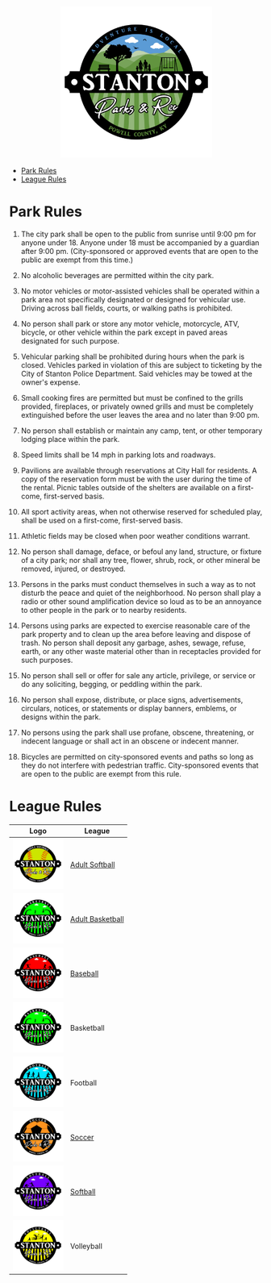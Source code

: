<p align="center">
  <img src="../Assets/Images/Logos/Stanton_City_Park-1_1-Color-Transparent-Logo.png" alt="Baseball Logo" width="300"/>
</p>

- [Park Rules](#park-rules)
- [League Rules](#league-rules)

# Park Rules

1. The city park shall be open to the public from sunrise until 9:00 pm for anyone under 18. Anyone under 18 must be accompanied by a guardian after 9:00 pm. (City-sponsored or approved events that are open to the public are exempt from this time.)

2. No alcoholic beverages are permitted within the city park.

3. No motor vehicles or motor-assisted vehicles shall be operated within a park area not specifically designated or designed for vehicular use. Driving across ball fields, courts, or walking paths is prohibited.

4. No person shall park or store any motor vehicle, motorcycle, ATV, bicycle, or other vehicle within the park except in paved areas designated for such purpose.

5. Vehicular parking shall be prohibited during hours when the park is closed. Vehicles parked in violation of this are subject to ticketing by the City of Stanton Police Department. Said vehicles may be towed at the owner's expense.

6. Small cooking fires are permitted but must be confined to the grills provided, fireplaces, or privately owned grills and must be completely extinguished before the user leaves the area and no later than 9:00 pm.

7. No person shall establish or maintain any camp, tent, or other temporary lodging place within the park.

8. Speed limits shall be 14 mph in parking lots and roadways.

9.  Pavilions are available through reservations at City Hall for residents. A copy of the reservation form must be with the user during the time of the rental. Picnic tables outside of the shelters are available on a first-come, first-served basis.

10. All sport activity areas, when not otherwise reserved for scheduled play, shall be used on a first-come, first-served basis.

11. Athletic fields may be closed when poor weather conditions warrant.

12. No person shall damage, deface, or befoul any land, structure, or fixture of a city park; nor shall any tree, flower, shrub, rock, or other mineral be removed, injured, or destroyed.

13. Persons in the parks must conduct themselves in such a way as to not disturb the peace and quiet of the neighborhood. No person shall play a radio or other sound amplification device so loud as to be an annoyance to other people in the park or to nearby residents.

14. Persons using parks are expected to exercise reasonable care of the park property and to clean up the area before leaving and dispose of trash. No person shall deposit any garbage, ashes, sewage, refuse, earth, or any other waste material other than in receptacles provided for such purposes.

15. No person shall sell or offer for sale any article, privilege, or service or do any soliciting, begging, or peddling within the park.

16. No person shall expose, distribute, or place signs, advertisements, circulars, notices, or statements or display banners, emblems, or designs within the park.

17. No persons using the park shall use profane, obscene, threatening, or indecent language or shall act in an obscene or indecent manner.

18. Bicycles are permitted on city-sponsored events and paths so long as they do not interfere with pedestrian traffic. City-sponsored events that are open to the public are exempt from this rule.

# League Rules


| Logo | League           |
|------|------------------|
| <img src="../Assets/Images/Logos/Adult_Softball-1_1-Color-Transparent-Logo.png" alt="Adult Softball Logo" width="100"/> | [Adult Softball](../Rules/LeagueRules/AdultSoftball/README.md)   |
| <img src="../Assets/Images/Logos/Basketball-1_1-Color-Transparent-Logo.png" alt="Adult Basketball Logo" width="100"/> | [Adult Basketball](../Rules/LeagueRules/AdultBasketball/README.md) |
| <img src="../Assets/Images/Logos/Baseball-1_1-Color-Transparent-Logo.png" alt="Baseball Logo" width="100"/> | [Baseball](../Rules/LeagueRules/Baseball/README.md)         |
| <img src="../Assets/Images/Logos/Basketball-1_1-Color-Transparent-Logo.png" alt="Basketball Logo" width="100"/> | Basketball       |
| <img src="../Assets/Images/Logos/Football-1_1-Color-Transparent-Logo.png" alt="Football Logo" width="100"/> | Football           |
| <img src="../Assets/Images/Logos/Soccer-1_1-Color-Transparent-Logo.png" alt="Soccer Logo" width="100"/> | [Soccer](../Rules/LeagueRules/Soccer/README.md)           |
| <img src="../Assets/Images/Logos/Softball-1_1-Color-Transparent-Logo.png" alt="Softball Logo" width="100"/> | [Softball](../Rules/LeagueRules/Softball/README.md)         |
| <img src="../Assets/Images/Logos/Volleyball-1_1-Color-Transparent-Logo.png" alt="Volleyball Logo" width="100"/> | Volleyball       |